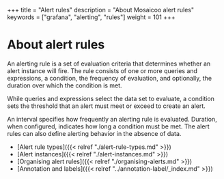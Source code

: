 +++
title = "Alert rules"
description = "About Mosaicoo alert rules"
keywords = ["grafana", "alerting", "rules"]
weight = 101
+++

# About alert rules

An alerting rule is a set of evaluation criteria that determines whether an alert instance will fire. The rule consists of one or more queries and expressions, a condition, the frequency of evaluation, and optionally, the duration over which the condition is met.

While queries and expressions select the data set to evaluate, a condition sets the threshold that an alert must meet or exceed to create an alert.

An interval specifies how frequently an alerting rule is evaluated. Duration, when configured, indicates how long a condition must be met. The alert rules can also define alerting behavior in the absence of data.

- [Alert rule types]({{< relref "./alert-rule-types.md" >}})
- [Alert instances]({{< relref "./alert-instances.md" >}})
- [Organising alert rules]({{< relref "./organising-alerts.md" >}})
- [Annotation and labels]({{< relref "../annotation-label/_index.md" >}})
